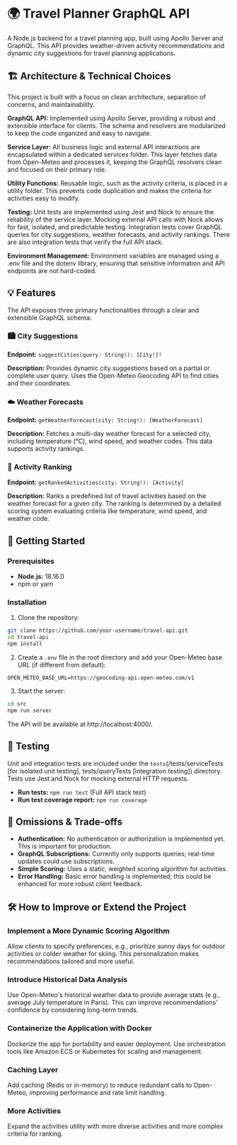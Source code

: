 # 🌍 Travel Planner GraphQL API

A Node.js backend for a travel planning app, built using Apollo Server and GraphQL. This API provides weather-driven activity recommendations and dynamic city suggestions for travel planning applications.

## 🏗️ Architecture & Technical Choices

This project is built with a focus on clean architecture, separation of concerns, and maintainability.

**GraphQL API:** Implemented using Apollo Server, providing a robust and extensible interface for clients. The schema and resolvers are modularized to keep the code organized and easy to navigate.

**Service Layer:** All business logic and external API interactions are encapsulated within a dedicated services folder. This layer fetches data from Open-Meteo and processes it, keeping the GraphQL resolvers clean and focused on their primary role.

**Utility Functions:** Reusable logic, such as the activity criteria, is placed in a utility folder. This prevents code duplication and makes the criteria for activities easy to modify.

**Testing:** Unit tests are implemented using Jest and Nock to ensure the reliability of the service layer. Mocking external API calls with Nock allows for fast, isolated, and predictable testing. Integration tests cover GraphQL queries for city suggestions, weather forecasts, and activity rankings. There are also integration tests that verify the full API stack.

**Environment Management:** Environment variables are managed using a .env file and the dotenv library, ensuring that sensitive information and API endpoints are not hard-coded.

## 💡 Features

The API exposes three primary functionalities through a clear and extensible GraphQL schema:

### 🏙️ City Suggestions
**Endpoint:** `suggestCities(query: String!): [City!]!`

**Description:** Provides dynamic city suggestions based on a partial or complete user query. Uses the Open-Meteo Geocoding API to find cities and their coordinates.

### ☁️ Weather Forecasts
**Endpoint:** `getWeatherForecast(city: String!): [WeatherForecast]`

**Description:** Fetches a multi-day weather forecast for a selected city, including temperature (°C), wind speed, and weather codes. This data supports activity rankings.

### 📝 Activity Ranking
**Endpoint:** `getRankedActivities(city: String!): [Activity]`

**Description:** Ranks a predefined list of travel activities based on the weather forecast for a given city. The ranking is determined by a detailed scoring system evaluating criteria like temperature, wind speed, and weather code.

## 🚀 Getting Started

### Prerequisites
- **Node.js:** 18.16.0
- npm or yarn

### Installation

1. Clone the repository:
```bash
git clone https://github.com/your-username/travel-api.git
cd travel-api
npm install
```

2. Create a `.env` file in the root directory and add your Open-Meteo base URL (if different from default):
```env
OPEN_METEO_BASE_URL=https://geocoding-api.open-meteo.com/v1
```

3. Start the server:
```bash
cd src
npm run server
```

The API will be available at http://localhost:4000/.

## 🧪 Testing

Unit and integration tests are included under the `tests`(/tests/serviceTests [for isolated unit testing], tests/queryTests [integration testing]) directory. Tests use Jest and Nock for mocking external HTTP requests.

- **Run tests:** `npm run test` (Full API stack test)
- **Run test coverage report:** `npm run coverage`

## 📝 Omissions & Trade-offs

- **Authentication:** No authentication or authorization is implemented yet. This is important for production.
- **GraphQL Subscriptions:** Currently only supports queries; real-time updates could use subscriptions.
- **Simple Scoring:** Uses a static, weighted scoring algorithm for activities.
- **Error Handling:** Basic error handling is implemented; this could be enhanced for more robust client feedback.

## 🛠️ How to Improve or Extend the Project

### Implement a More Dynamic Scoring Algorithm
Allow clients to specify preferences, e.g., prioritize sunny days for outdoor activities or colder weather for skiing. This personalization makes recommendations tailored and more useful.

### Introduce Historical Data Analysis
Use Open-Meteo's historical weather data to provide average stats (e.g., average July temperature in Paris). This can improve recommendations' confidence by considering long-term trends.

### Containerize the Application with Docker
Dockerize the app for portability and easier deployment. Use orchestration tools like Amazon ECS or Kubernetes for scaling and management.

### Caching Layer
Add caching (Redis or in-memory) to reduce redundant calls to Open-Meteo, improving performance and rate limit handling.

### More Activities
Expand the activities utility with more diverse activities and more complex criteria for ranking.